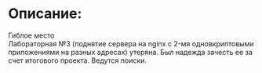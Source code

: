 # Описание:
Гиблое место  
Лабораторная №3 (поднятие сервера на nginx c 2-мя одновкриптовыми приложениями на разных адресах) утеряна. Был надежда зачесть ее за счет итогового проекта. Ведутся поиски.
